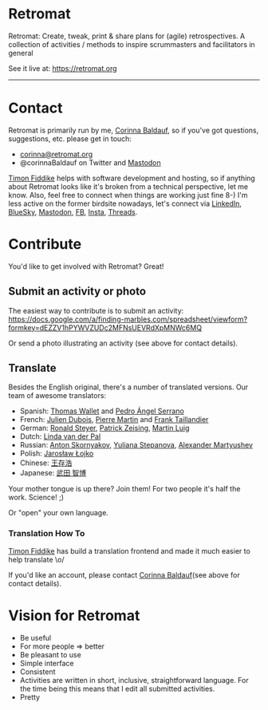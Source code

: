 Retromat
========

Retromat: Create, tweak, print & share plans for (agile) retrospectives.
            A collection of activities / methods to inspire scrummasters
            and facilitators in general

See it live at:
https://retromat.org

---

# Contact

Retromat is primarily run by me, [Corinna Baldauf](https://www.corinnabaldauf.de/), so if you've got questions, suggestions,
etc. please get in touch:

* corinna@retromat.org
* @corinnaBaldauf on Twitter and [Mastodon](https://nrw.social/@CorinnaBaldauf)

[Timon Fiddike](https://fiddike.com/) helps with software development and hosting, so if anything about Retromat looks like it's broken from a technical perspective, let me know. Also, feel free to connect when things are working just fine 8-)
I'm less active on the former birdsite nowadays, let's connect via [LinkedIn](https://de.linkedin.com/in/fiddike), [BlueSky](https://bsky.app/profile/fiddike.bsky.social), [Mastodon](https://mstdn.social/@fiddike), [FB](https://www.facebook.com/timon.fiddike/), [Insta](https://www.instagram.com/timon.fiddike/), [Threads](https://www.threads.net/@timon.fiddike).

# Contribute

You'd like to get involved with Retromat? Great!

## Submit an activity or photo

The easiest way to contribute is to submit an activity:
https://docs.google.com/a/finding-marbles.com/spreadsheet/viewform?formkey=dEZZV1hPYWVZUDc2MFNsUEVRdXpMNWc6MQ

Or send a photo illustrating an activity (see above for contact details).

## Translate

Besides the English original, there's a number of translated versions.
Our team of awesome translators:

* Spanish: [Thomas Wallet](http://www.elproximopaso.net/) and [Pedro Ángel Serrano](https://twitter.com/pedroserranot)
* French: [Julien Dubois](http://juliendubois.fr/), [Pierre Martin](https://twitter.com/pierremartin) and [Frank Taillandier](http://frank.taillandier.me/)
* German: [Ronald Steyer](https://aboutronaldblog.wordpress.com/), [Patrick Zeising](https://twitter.com/peezett), [Martin Luig](https://twitter.com/LeanLuig)
* Dutch: [Linda van der Pal](https://twitter.com/DuchessFounder)
* Russian: [Anton Skornyakov](http://skornyakov.info/), [Yuliana Stepanova](https://twitter.com/Yuliana_Step), [Alexander Martyushev](http://onagile.ru/team/alex-martyushev/)
* Polish: [Jarosław Łojko](https://www.linkedin.com/in/jaroslawlojko/)
* Chinese: [王存浩](https://cunhaowang.github.io/js/)
* Japanese: [武田 智博](https://scrum-cjgg.com/)

Your mother tongue is up there? Join them! For two people it's half the work. Science! ;)

Or "open" your own language.

### Translation How To

[Timon Fiddike](https://agile.coach/de/team/timon-fiddike/) has build a translation frontend and made it much easier to help translate \o/

If you'd like an account, please contact [Corinna Baldauf](https://www.corinnabaldauf.de/)(see above for contact details).

# Vision for Retromat

* Be useful
 * For more people => better
* Be pleasant to use
 * Simple interface
 * Consistent
 * Activities are written in short, inclusive, straightforward language. For the time being this means that I edit all submitted activities.
 * Pretty
